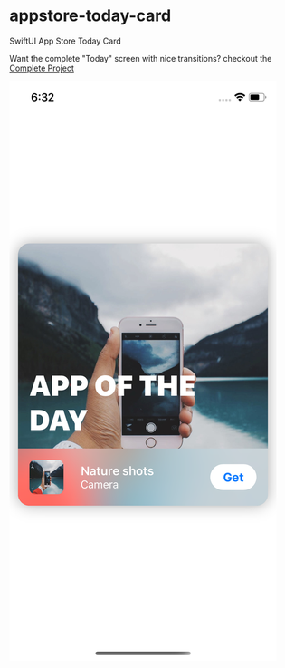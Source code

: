 # appstore-today-card
SwiftUI App Store Today Card

Want the complete "Today" screen with nice transitions?
checkout the [Complete Project](https://gumroad.com/swiftmentor)

![Screenshot](/screenshot.png)
